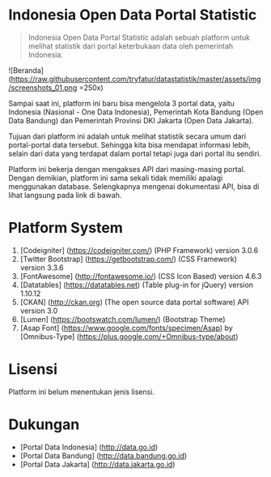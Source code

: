 # Indonesia Open Data Portal Statistic
> Indonesia Open Data Portal Statistic adalah sebuah platform untuk melihat statistik dari portal keterbukaan data oleh pemerintah Indonesia. 

![Beranda](https://raw.githubusercontent.com/tryfatur/datastatistik/master/assets/img/screenshots_01.png =250x)

Sampai saat ini, platform ini baru bisa mengelola 3 portal data, yaitu Indonesia (Nasional - One Data Indonesia), 
Pemerintah Kota Bandung (Open Data Bandung) dan Pemerintah Provinsi DKI Jakarta (Open Data Jakarta).

Tujuan dari platform ini adalah untuk melihat statistik secara umum dari portal-portal data tersebut. Sehingga kita bisa mendapat informasi lebih, selain dari data yang terdapat dalam portal tetapi juga dari portal itu sendiri.

Platform ini bekerja dengan mengakses API dari masing-masing portal. Dengan demikian, platform ini sama sekali tidak memiliki apalagi menggunakan database. Selengkapnya mengenai dokumentasi API, bisa di lihat langsung pada link di bawah.

# Platform System
1. [Codeigniter] (https://codeigniter.com/) (PHP Framework) version 3.0.6
2. [Twitter Bootstrap] (https://getbootstrap.com/) (CSS Framework) version 3.3.6
3. [FontAwesome] (http://fontawesome.io/) (CSS Icon Based) version 4.6.3
4. [Datatables] (https://datatables.net) (Table plug-in for jQuery) version 1.10.12
5. [CKAN] (http://ckan.org) (The open source data portal software) API version 3.0
6. [Lumen] (https://bootswatch.com/lumen/) (Bootstrap Theme)
7. [Asap Font] (https://www.google.com/fonts/specimen/Asap) by [Omnibus-Type] (https://plus.google.com/+Omnibus-type/about)

# Lisensi
Platform ini belum menentukan jenis lisensi.

# Dukungan
- [Portal Data Indonesia] (http://data.go.id)
- [Portal Data Bandung] (http://data.bandung.go.id)
- [Portal Data Jakarta] (http://data.jakarta.go.id)